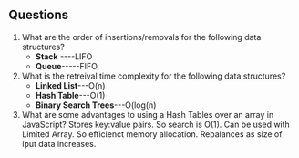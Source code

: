 ## Questions
1. What are the order of insertions/removals for the following data structures?
   - **Stack** ----LIFO
   - **Queue**-----FIFO
2. What is the retreival time complexity for the following data structures?
   - **Linked List**---O(n)
   - **Hash Table**---O(1)
   - **Binary Search Trees**---O(log(n)
2. What are some advantages to using a Hash Tables over an array in JavaScript?
Stores key:value pairs. So search is O(1).
Can be used with Limited Array. So efficienct memory allocation. Rebalances as size of iput data increases.